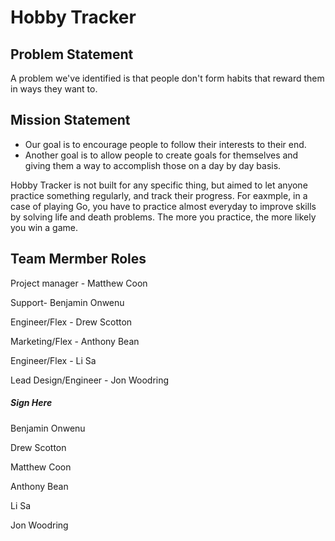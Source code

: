 # Hobby Tracker

## Problem Statement
A problem we've identified is that people don't form habits that reward them in ways they want to.

## Mission Statement
* Our goal is to encourage people to follow their interests to their end.
* Another goal is to allow people to create goals for themselves and giving them a way to accomplish those on a day by day basis. 


Hobby Tracker is not built for any specific thing, but aimed to let anyone practice something regularly, and
track their progress. For eaxmple, in a case of playing Go, you have to practice almost everyday to improve skills by solving life and death problems. 
The more you practice, the more likely you win a game.

## Team Mermber Roles

Project manager - Matthew Coon

Support- Benjamin Onwenu

Engineer/Flex - Drew Scotton

Marketing/Flex - Anthony Bean

Engineer/Flex - Li Sa

Lead Design/Engineer - Jon Woodring

##### Sign Here
Benjamin Onwenu

Drew Scotton

Matthew Coon

Anthony Bean

Li  Sa

Jon Woodring 


